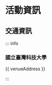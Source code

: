 <script setup lang="ts">
const venueAddress = '106 台北市大安區基隆路四段 43 號'
</script>

# 活動資訊

## 交通資訊

::: info <IconPhMapPin />

### 國立臺灣科技大學

{{ venueAddress }} <CopyButton :source="venueAddress" />

<!-- prettier-ignore -->
<Suspense>
  <LeafletMap class="map" />
  <template #fallback>
    <div class="map loading"><IconPhMapPinAreaBold /></div>
  </template>
</Suspense>

:::

<style scoped>
svg {
  vertical-align: text-bottom;
  display: inline-block;
}

.custom-block {
  .custom-block-title {
    font-size: xx-large;
  }

  h3 {
    margin-bottom: 8px;
  }

  /* Reset VitePress styles for map buttons */
  :deep(a:hover) {
    opacity: unset;
  }
}

@keyframes pulse {
  0% {
    background-color: var(--vp-c-gray-1);
    box-shadow: 0 0 0 0px var(--vp-c-gray-1);
  }
  100% {
    background-color: transparent;
    box-shadow: 0 0 0 20px transparent;
  }
}

.map {
  width: 100%;
  height: 400px;
  margin: 8px 0;
  border-radius: 4px;

  &.loading {
    display: flex;
    justify-content: center;
    align-items: center;
    font-size: xx-large;
    background-color: var(--vp-c-bg-elv);

    svg {
      padding: 2px;
      border-radius: 50%;
      animation: pulse 2s infinite;
    }
  }
}
</style>
